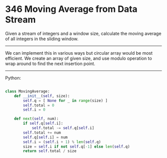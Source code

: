 # 346 Moving Average from Data Stream

Given a stream of integers and a window size, calculate the moving average of
all integers in the sliding window.

---

We can implement this in various ways but circular array would be most
efficient. We create an array of given size, and use modulo operation to wrap
around to find the next insertion point.

---

Python:

```python

class MovingAverage:
    def __init__(self, size):
        self.q = [ None for _ in range(size) ]
        self.total = 0
        self.i = 0

    def next(self, num):
        if self.q[self.i]:
            self.total -= self.q[self.i]
        self.total += num
        self.q[self.i] = num
        self.i = (self.i + 1) % len(self.q)
        size = self.i if not self.q[-1] else len(self.q)
        return self.total / size
```
